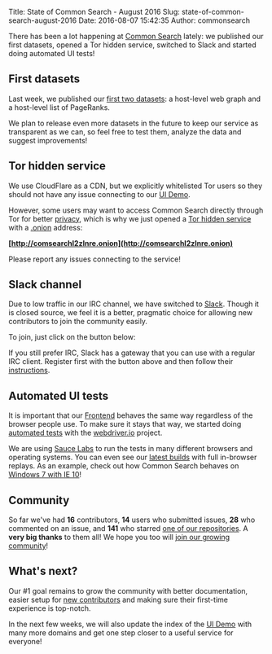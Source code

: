 Title: State of Common Search - August 2016
Slug: state-of-common-search-august-2016
Date: 2016-08-07 15:42:35
Author: commonsearch

There has been a lot happening at [Common Search](https://about.commonsearch.org/) lately: we published our first datasets, opened a Tor hidden service, switched to Slack and started doing automated UI tests!

<!-- PELICAN_END_SUMMARY -->

## First datasets

Last week, we published our [first two datasets](https://about.commonsearch.org/2016/07/our-first-public-datasets-host-level-webgraph-and-pagerank/): a host-level web graph and a host-level list of PageRanks.

We plan to release even more datasets in the future to keep our service as transparent as we can, so feel free to test them, analyze the data and suggest improvements!


## Tor hidden service

We use CloudFlare as a CDN, but we explicitly whitelisted Tor users so they should not have any issue connecting to our [UI Demo](https://uidemo.commonsearch.org/).

However, some users may want to access Common Search directly through Tor for better [privacy](/privacy), which is why we just opened a [Tor hidden service](https://www.torproject.org/docs/hidden-services.html.en) with a [.onion](https://en.wikipedia.org/wiki/.onion) address:

**[http://comsearchl2zlnre.onion](http://comsearchl2zlnre.onion)**

Please report any issues connecting to the service!


## Slack channel

Due to low traffic in our IRC channel, we have switched to [Slack](https://slack.commonsearch.org). Though it is closed source, we feel it is a better, pragmatic choice for allowing new contributors to join the community easily.

To join, just click on the button below:

<script async defer src="https://slack.commonsearch.org/slackin.js"></script>

If you still prefer IRC, Slack has a gateway that you can use with a regular IRC client. Register first with the button above and then follow their [instructions](https://get.slack.help/hc/en-us/articles/201727913-Connecting-to-Slack-over-IRC-and-XMPP).

## Automated UI tests

It is important that our [Frontend](/developer/frontend) behaves the same way regardless of the browser people use. To make sure it stays that way, we started doing [automated tests](https://github.com/commonsearch/cosr-front/tree/master/tests) with the [webdriver.io](http://webdriver.io/) project.

We are using [Sauce Labs](https://saucelabs.com/) to run the tests in many different browsers and operating systems. You can even see our [latest builds](https://saucelabs.com/open_sauce/user/commonsearch) with full in-browser replays. As an example, check out how Common Search behaves on [Windows 7 with IE 10](https://saucelabs.com/beta/tests/1a42c35a7f4d41d59c613b0c60d7ed54/commands)!


## Community

So far we've had **16** contributors, **14** users who submitted issues, **28** who commented on an issue, and **141** who starred [one of our repositories](https://github.com/commonsearch). A **very big thanks** to them all! We hope you too will [join our growing community](/contributing)!


## What's next?

Our #1 goal remains to grow the community with better documentation, easier setup for [new contributors](/contributing) and making sure their first-time experience is top-notch.

In the next few weeks, we will also update the index of the [UI Demo](https://uidemo.commonsearch.org/) with many more domains and get one step closer to a useful service for everyone!
